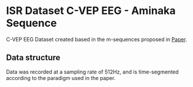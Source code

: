 # ISR Dataset C-VEP EEG - Aminaka Sequence

C-VEP EEG Dataset created based in the m-sequences proposed in [Paper](https://ieeexplore.ieee.org/abstract/document/7318755).

## Data structure

Data was recorded at a sampling rate of 512Hz, and is time-segmented according to the paradigm used in the paper.

